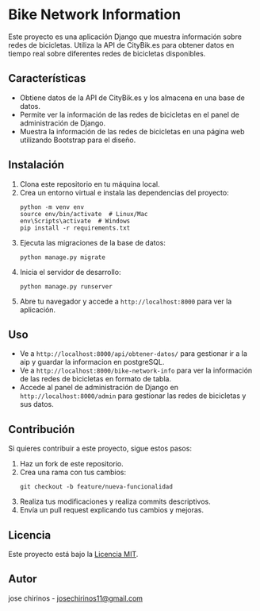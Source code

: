 
# Bike Network Information

Este proyecto es una aplicación Django que muestra información sobre redes de bicicletas. Utiliza la API de CityBik.es para obtener datos en tiempo real sobre diferentes redes de bicicletas disponibles.

## Características

- Obtiene datos de la API de CityBik.es y los almacena en una base de datos.
- Permite ver la información de las redes de bicicletas en el panel de administración de Django.
- Muestra la información de las redes de bicicletas en una página web utilizando Bootstrap para el diseño.

## Instalación

1. Clona este repositorio en tu máquina local.
2. Crea un entorno virtual e instala las dependencias del proyecto:
   ```
   python -m venv env
   source env/bin/activate  # Linux/Mac
   env\Scripts\activate  # Windows
   pip install -r requirements.txt
   ```
3. Ejecuta las migraciones de la base de datos:
   ```
   python manage.py migrate
   ```
4. Inicia el servidor de desarrollo:
   ```
   python manage.py runserver
   ```
5. Abre tu navegador y accede a `http://localhost:8000` para ver la aplicación.

## Uso
- Ve a `http://localhost:8000/api/obtener-datos/` para gestionar ir a la aip y guardar la informacion en postgreSQL.
- Ve a `http://localhost:8000/bike-network-info` para ver la información de las redes de bicicletas en formato de tabla.
- Accede al panel de administración de Django en `http://localhost:8000/admin` para gestionar las redes de bicicletas y sus datos.


## Contribución

Si quieres contribuir a este proyecto, sigue estos pasos:

1. Haz un fork de este repositorio.
2. Crea una rama con tus cambios:
   ```
   git checkout -b feature/nueva-funcionalidad
   ```
3. Realiza tus modificaciones y realiza commits descriptivos.
4. Envía un pull request explicando tus cambios y mejoras.

## Licencia

Este proyecto está bajo la [Licencia MIT](LICENSE).

## Autor

jose chirinos - josechirinos11@gmail.com
